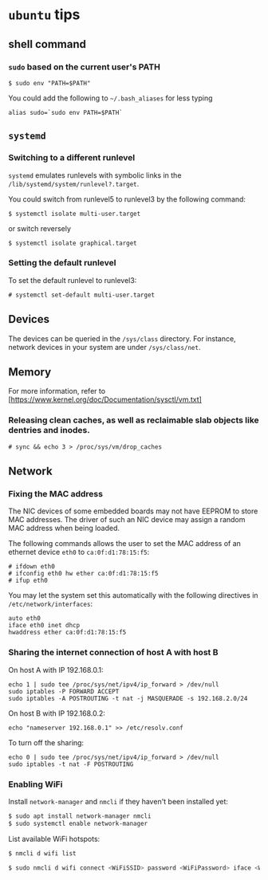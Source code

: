 # `ubuntu` tips

## shell command
### `sudo` based on the current user's PATH
```
$ sudo env "PATH=$PATH"
```

You could add the following to `~/.bash_aliases` for less typing
```
alias sudo=`sudo env PATH=$PATH`
```


## `systemd`

### Switching to a different runlevel
`systemd` emulates runlevels with symbolic links in the `/lib/systemd/system/runlevel?.target`.

You could switch from runlevel5 to runlevel3 by the following command:
```
$ systemctl isolate multi-user.target 
```

or switch reversely
```
$ systemctl isolate graphical.target 
```

### Setting the default runlevel
To set the default runlevel to runlevel3:
```
# systemctl set-default multi-user.target
```


## Devices
The devices can be queried in the `/sys/class` directory. For instance, network devices in your system are under `/sys/class/net`.

## Memory

For more information, refer to [https://www.kernel.org/doc/Documentation/sysctl/vm.txt]


### Releasing clean caches, as well as reclaimable slab objects like dentries and inodes.

```
# sync && echo 3 > /proc/sys/vm/drop_caches
```

## Network

### Fixing the MAC address
The NIC devices of some embedded boards may not have EEPROM to store MAC addresses. The driver of such an NIC device may assign a random MAC address when being loaded. 

The following commands allows the user to set the MAC address of an ethernet device `eth0` to `ca:0f:d1:78:15:f5`: 
```
# ifdown eth0
# ifconfig eth0 hw ether ca:0f:d1:78:15:f5
# ifup eth0
```
You may let the system set this automatically with the following directives in `/etc/network/interfaces`:
```
auto eth0
iface eth0 inet dhcp
hwaddress ether ca:0f:d1:78:15:f5 
```

### Sharing the internet connection of host A with host B
On host A with IP 192.168.0.1:
```
echo 1 | sudo tee /proc/sys/net/ipv4/ip_forward > /dev/null
sudo iptables -P FORWARD ACCEPT
sudo iptables -A POSTROUTING -t nat -j MASQUERADE -s 192.168.2.0/24
```

On host B with IP 192.168.0.2:
```
echo "nameserver 192.168.0.1" >> /etc/resolv.conf
```

To turn off the sharing:
```
echo 0 | sudo tee /proc/sys/net/ipv4/ip_forward > /dev/null
sudo iptables -t nat -F POSTROUTING
```

### Enabling WiFi

Install `network-manager` and `nmcli` if they haven't been installed yet:
```bash
$ sudo apt install network-manager nmcli
$ sudo systemctl enable network-manager
```

List available WiFi hotspots:
```bash
$ nmcli d wifi list
```

```bash
$ sudo nmcli d wifi connect <WiFiSSID> password <WiFiPassword> iface <WifiInterface>
```





 

